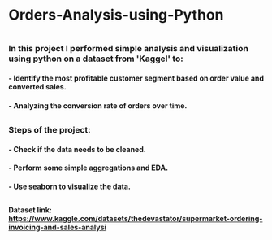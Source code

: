 # Orders-Analysis-using-Python
#

### In this project I performed simple analysis and visualization  using python on a dataset from 'Kaggel' to: 
####       - Identify the most profitable customer segment based on order value and converted sales.
####       - Analyzing the conversion rate of orders over time.

##
### Steps of the project:

####        - Check if the data needs to be cleaned.
####        - Perform some simple aggregations and EDA.
####        - Use seaborn to visualize the data.

##
#### Dataset link: https://www.kaggle.com/datasets/thedevastator/supermarket-ordering-invoicing-and-sales-analysi
